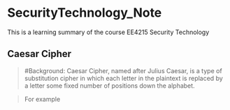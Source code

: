 # SecurityTechnology_Note
This is a learning summary of the course EE4215 Security Technology

Caesar Cipher
---------------
> #Background:
Caesar Cipher, named after Julius Caesar, is a type of substitution cipher in which each letter in the plaintext is replaced by a letter some fixed number of positions down the alphabet.

> For example
